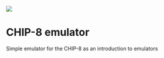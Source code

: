 ![](https://img.shields.io/badge/Made%20with-C%2B%2B-%23639AD2)

# CHIP-8 emulator

Simple emulator for the CHIP-8 as an introduction to emulators
